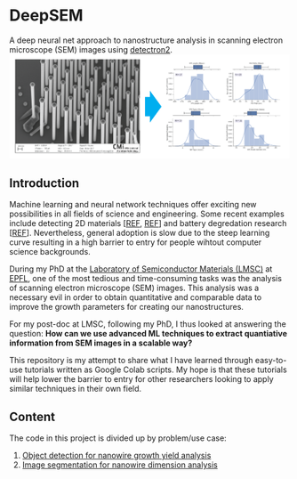 
# DeepSEM
A deep neural net approach to nanostructure analysis in scanning electron microscope (SEM) images using [detectron2](https://github.com/facebookresearch/detectron2).
![Overall image](readme_imgs/overall_image.png "Overall Goal")

## Introduction
Machine learning and neural network techniques offer exciting new possibilities in all fields of science and engineering. Some recent examples include detecting 2D materials [[REF](https://journals.aps.org/prapplied/abstract/10.1103/PhysRevApplied.13.064017), [REF](https://www.nature.com/articles/s41699-020-0137-z)] and battery degredation research [[REF](https://www.nature.com/articles/s41467-020-16233-5)]. Nevertheless, general adoption is slow due to the steep learning curve resulting in a high barrier to entry for people wihtout computer science backgrounds.

During my PhD at the [Laboratory of Semiconductor Materials (LMSC)](https://www.epfl.ch/labs/lmsc/) at [EPFL](https://www.epfl.ch/en), one of the most tedious and time-consuming tasks was the analysis of scanning electron microscope (SEM) images. This analysis was a necessary evil in order to obtain quantitative and comparable data to improve the growth parameters for creating our nanostructures. 

For my post-doc at LMSC, following my PhD, I thus looked at answering the question: **How can we use advanced ML techniques to extract quantiative information from SEM images in a scalable way?** 

This repository is my attempt to share what I have learned through easy-to-use tutorials written as Google Colab scripts. My hope is that these tutorials will help lower the barrier to entry for other researchers looking to apply similar techniques in their own field.

## Content
The code in this project is divided up by problem/use case:
1. [Object detection for nanowire growth yield analysis](nanowire_yield)
2. [Image segmentation for nanowire dimension analysis](nanowire_segmentation)
